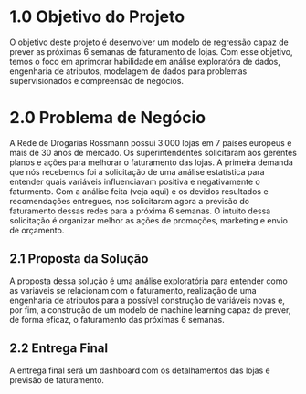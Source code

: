 # 1.0 Objetivo do Projeto

O objetivo deste projeto é desenvolver um modelo de regressão capaz de prever as próximas 6 semanas de faturamento de lojas. Com esse objetivo, temos o foco em aprimorar habilidade em análise exploratóra de dados, engenharia de atributos, modelagem de dados para problemas supervisionados e compreensão de negócios.


# 2.0 Problema de Negócio

A Rede de Drogarias Rossmann possui 3.000 lojas em 7 países europeus e mais de 30 anos de mercado. Os superintendentes solicitaram aos gerentes planos e ações para melhorar o faturamento das lojas. A primeira demanda que nós recebemos foi a solicitação de uma análise estatística para entender quais variáveis influenciavam positiva e negativamente o faturmento. Com a análise feita (veja aqui) e os devidos resultados e recomendações entregues, nos solicitaram agora a previsão do faturamento dessas redes para a próxima 6 semanas. O intuito dessa solicitação é organizar melhor as ações de promoções, marketing e envio de orçamento.

## 2.1 Proposta da Solução

A proposta dessa solução é uma análise exploratória para entender como as variáveis se relacionam com o faturamento, realização de uma engenharia de atributos para a possível construção de variáveis novas e, por fim, a construção de um modelo de machine learning capaz de prever, de forma eficaz, o faturamento das próximas 6 semanas.

## 2.2 Entrega Final

A entrega final será um dashboard com os detalhamentos das lojas e previsão de faturamento.